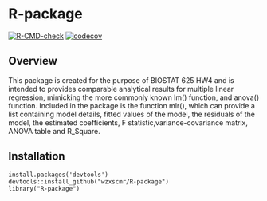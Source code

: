 # R-package
<!-- badges: start -->
  [![R-CMD-check](https://github.com/wzxscmr/R-package/workflows/R-CMD-check/badge.svg)](https://github.com/wzxscmr/R-package/actions)
   [![codecov](https://codecov.io/gh/wzxscmr/R-package/branch/main/graph/badge.svg?token=VYQ1L987CX)](https://codecov.io/gh/wzxscmr/R-package)
  <!-- badges: end -->
 
## Overview
This package is created for the purpose of BIOSTAT 625 HW4 and is intended to provides comparable analytical results for multiple linear regression, mimicking the more commonly known lm() function, and anova() function. Included in the package is the function mlr(), which can provide a list containing model details, fitted values of the model, the residuals of the model, the estimated coefficients, F statistic,variance-covariance matrix, ANOVA table and R_Square.

## Installation
```{r}
install.packages('devtools')
devtools::install_github("wzxscmr/R-package")
library("R-package")
```

